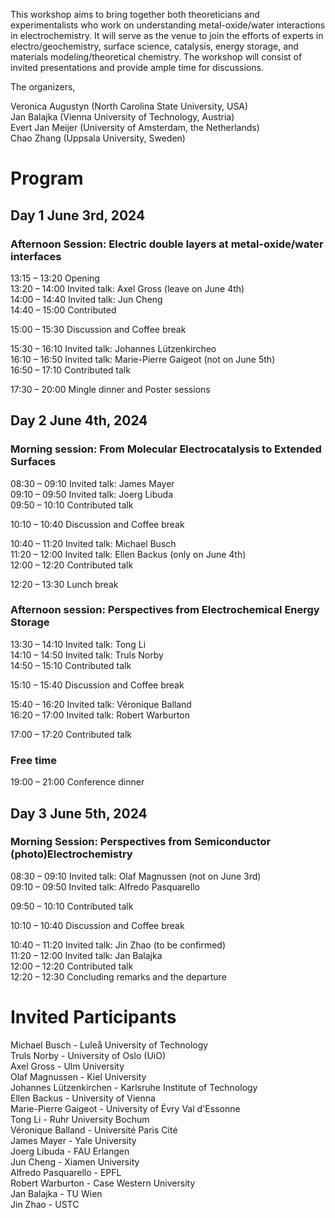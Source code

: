 This workshop aims to bring together both theoreticians and experimentalists who work on understanding metal-oxide/water interactions in electrochemistry. It will serve as the venue to join the efforts of experts in electro/geochemistry, surface science, catalysis, energy storage, and materials modeling/theoretical chemistry. The workshop will consist of invited presentations and provide ample time for discussions. 

The organizers,


Veronica Augustyn  (North Carolina State University, USA)    
Jan Balajka (Vienna University of Technology, Austria)      
Evert Jan Meijer (University of Amsterdam, the Netherlands)     
Chao Zhang (Uppsala University, Sweden)    


# Program


## Day 1 June 3rd, 2024
 
 
### Afternoon Session: Electric double layers at metal-oxide/water interfaces
                                                     
13:15 – 13:20 Opening     
13:20 – 14:00 Invited talk: Axel Gross (leave on June 4th)      
14:00 – 14:40 Invited talk: Jun Cheng      
14:40 – 15:00 Contributed       

15:00 – 15:30 Discussion and Coffee break    

15:30 – 16:10 Invited talk: Johannes Lützenkircheo    
16:10 – 16:50 Invited talk: Marie-Pierre Gaigeot (not on June 5th)     
16:50 – 17:10 Contributed talk    

17:30 – 20:00 Mingle dinner and Poster sessions    
 
## Day 2 June 4th, 2024
 
### Morning session: From Molecular Electrocatalysis to Extended Surfaces

 
08:30 – 09:10 Invited talk: James Mayer     
09:10 – 09:50 Invited talk: Joerg Libuda     
09:50 – 10:10 Contributed talk      

10:10 – 10:40 Discussion and Coffee break     

10:40 – 11:20 Invited talk: Michael Busch    
11:20 – 12:00 Invited talk: Ellen Backus (only on June 4th)     
12:00 – 12:20 Contributed talk     

12:20 – 13:30 Lunch break     

 
### Afternoon session:  Perspectives from Electrochemical Energy Storage 
 
13:30 – 14:10 Invited talk: Tong Li     
14:10 – 14:50 Invited talk: Truls Norby      
14:50 – 15:10 Contributed talk     

15:10 – 15:40 Discussion and Coffee break     

15:40 – 16:20 Invited talk: Véronique Balland     
16:20 – 17:00 Invited talk: Robert Warburton     

17:00 – 17:20 Contributed talk    
                                                     
### Free time
19:00 – 21:00 Conference dinner      
 
## Day 3 June 5th, 2024
 
### Morning Session: Perspectives from Semiconductor (photo)Electrochemistry
 
08:30 – 09:10 Invited talk: Olaf Magnussen (not on June 3rd)     
09:10 – 09:50 Invited talk: Alfredo Pasquarello    

09:50 – 10:10 Contributed talk      

10:10 – 10:40 Discussion and Coffee break    

10:40 – 11:20 Invited talk: Jin Zhao (to be confirmed)     
11:20 – 12:00 Invited talk: Jan Balajka    
12:00 – 12:20 Contributed talk    
12:20 – 12:30 Concluding remarks and the departure      

# Invited Participants
Michael Busch - Luleå University of Technology     
Truls Norby - University of Oslo (UiO)     
Axel Gross - Ulm University     
Olaf Magnussen - Kiel University     
Johannes Lützenkirchen - Karlsruhe Institute of Technology     
Ellen Backus - University of Vienna     
Marie-Pierre Gaigeot - University of Évry Val d'Essonne     
Tong Li - Ruhr University Bochum     
Véronique Balland - Université Paris Cité    
James Mayer - Yale University     
Joerg Libuda - FAU Erlangen     
Jun Cheng - Xiamen University     
Alfredo Pasquarello - EPFL     
Robert Warburton - Case Western University    
Jan Balajka - TU Wien     
Jin Zhao - USTC     

